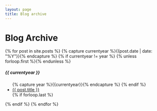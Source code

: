 ```yaml
---
layout: page
title: Blog archive
---
```

<div class="page-content wc-container">
	<div class="post">
		<h1>Blog Archive</h1>
		{% for post in site.posts %}
			{% capture currentyear %}{{post.date | date: "%Y"}}{% endcapture %}
			{% if currentyear != year %}
				{% unless forloop.first %}</ul>{% endunless %}
				<h5>{{ currentyear }}</h5>
				<ul class="posts">
				{% capture year %}{{currentyear}}{% endcapture %}
			{% endif %}
			<li><a href="{{ post.url | prepend: site.baseurl | prepend: site.url}}">{{ post.title }}</a></li>
			{% if forloop.last %}</ul>{% endif %}
		{% endfor %}
	</div>
</div>